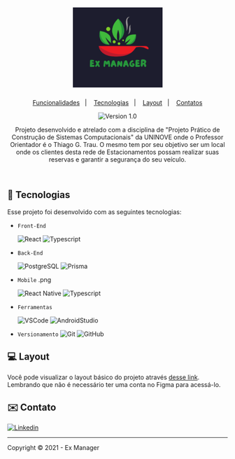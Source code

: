 <h1 align="center">
  <img src="./mobile/src/assets/LogoExManager3.png">
</h1>

<p align="center">
  <a href="#-funcionalidades">Funcionalidades</a>&nbsp;&nbsp;&nbsp;|&nbsp;&nbsp;&nbsp;
  <a href="#-tecnologias">Tecnologias</a>&nbsp;&nbsp;&nbsp;|&nbsp;&nbsp;&nbsp;
  <a href="#-layout">Layout</a>&nbsp;&nbsp;&nbsp;|&nbsp;&nbsp;&nbsp;
  <a href="#-contatos">Contatos</a>
</p>

<p align="center">
    <img src="https://img.shields.io/static/v1?label=Version&message=1.0&color=A9A9A9&labelColor=000000" alt="Version 1.0"/>
</p>


<p align="center">
  Projeto desenvolvido e atrelado com a disciplina de "Projeto Prático de Construção de Sistemas Computacionais" da UNINOVE onde o Professor Orientador é o Thiago G. Trau. O mesmo tem por seu objetivo ser um local onde os clientes desta rede de Estacionamentos possam realizar suas reservas e garantir a segurança do seu veículo. 
</p>

<br/>

<!-- LINGUAGENS -->
## 🚀 Tecnologias
Esse projeto foi desenvolvido com as seguintes tecnologias:

- `Front-End` 

   ![React](https://img.shields.io/badge/React-20232A?style=for-the-badge&logo=react&logoColor=61DAFB) 
   ![Typescript](https://img.shields.io/badge/TypeScript-007ACC?style=for-the-badge&logo=typescript&logoColor=white)

 - `Back-End` 
          
   ![PostgreSQL](https://img.shields.io/badge/PostgreSQL-316192?style=for-the-badge&logo=postgresql&logoColor=white)
   ![Prisma](https://img.shields.io/badge/Prisma-3982CE?style=for-the-badge&logo=Prisma&logoColor=white)
        
 - `Mobile` .png
 
   ![React Native](https://img.shields.io/badge/React_Native-20232A?style=for-the-badge&logo=react&logoColor=61DAFB)
   ![Typescript](https://img.shields.io/badge/TypeScript-007ACC?style=for-the-badge&logo=typescript&logoColor=white)
           
- `Ferramentas` 

   ![VSCode](https://img.shields.io/badge/Visual_Studio_Code-0078D4?style=for-the-badge&logo=visual%20studio%20code&logoColor=white)
   ![AndroidStudio](https://img.shields.io/badge/Android_Studio-3DDC84?style=for-the-badge&logo=android-studio&logoColor=white)
              
- `Versionamento` ![Git](https://img.shields.io/badge/-Git-05122A?&logo=git)
                  ![GitHub](https://img.shields.io/badge/-GitHub-05122A?&logo=github)

<!-- LAYOUT DO SISTEMA -->
## 💻 Layout
Você pode visualizar o layout básico do projeto através [desse link](https://www.figma.com/file/HhqD02XrBa095S21muQ6Ho/Ex-Manager?node-id=0-1&t=eOTbDJZgXxGV6DFl-0). Lembrando que não é necessário ter uma conta no Figma para acessá-lo.


<!-- CONTATO -->
## ✉️ Contato
[![Linkedin](https://img.shields.io/badge/-Linkedln-0A66C2?&logo=Linkedin&logoColor=FFFFFF)](https://www.linkedin.com/in/matheus-meneses-messias-13bb73186/)&nbsp;

---

Copyright ©️ 2021 - Ex Manager
